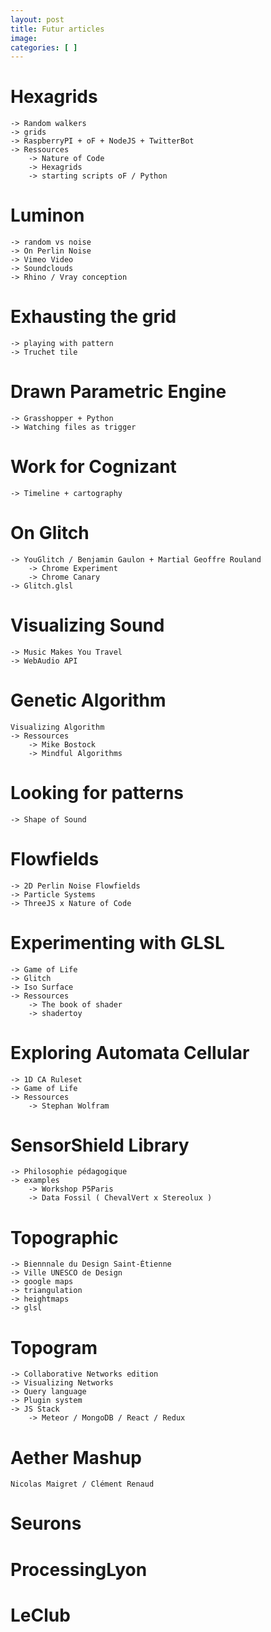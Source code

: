```yaml
---
layout: post
title: Futur articles
image:
categories: [ ]
---
```

# Hexagrids
    -> Random walkers
    -> grids
    -> RaspberryPI + oF + NodeJS + TwitterBot
    -> Ressources
        -> Nature of Code
        -> Hexagrids
        -> starting scripts oF / Python

# Luminon
    -> random vs noise
    -> On Perlin Noise
    -> Vimeo Video
    -> Soundclouds
    -> Rhino / Vray conception

# Exhausting the grid
    -> playing with pattern
    -> Truchet tile

# Drawn Parametric Engine
    -> Grasshopper + Python
    -> Watching files as trigger

# Work for Cognizant
    -> Timeline + cartography

# On Glitch
    -> YouGlitch / Benjamin Gaulon + Martial Geoffre Rouland
        -> Chrome Experiment
        -> Chrome Canary
    -> Glitch.glsl

# Visualizing Sound
    -> Music Makes You Travel
    -> WebAudio API

# Genetic Algorithm
    Visualizing Algorithm
    -> Ressources
        -> Mike Bostock
        -> Mindful Algorithms

# Looking for patterns
    -> Shape of Sound

# Flowfields
    -> 2D Perlin Noise Flowfields
    -> Particle Systems
    -> ThreeJS x Nature of Code

# Experimenting with GLSL
    -> Game of Life
    -> Glitch
    -> Iso Surface
    -> Ressources
        -> The book of shader
        -> shadertoy

# Exploring Automata Cellular
    -> 1D CA Ruleset
    -> Game of Life
    -> Ressources
        -> Stephan Wolfram

# SensorShield Library
    -> Philosophie pédagogique
    -> examples
        -> Workshop P5Paris
        -> Data Fossil ( ChevalVert x Stereolux )

# Topographic
    -> Biennnale du Design Saint-Étienne
    -> Ville UNESCO de Design
    -> google maps
    -> triangulation
    -> heightmaps
    -> glsl

# Topogram
    -> Collaborative Networks edition
    -> Visualizing Networks
    -> Query language
    -> Plugin system
    -> JS Stack
        -> Meteor / MongoDB / React / Redux

# Aether Mashup
    Nicolas Maigret / Clément Renaud

# Seurons
# ProcessingLyon
# LeClub
